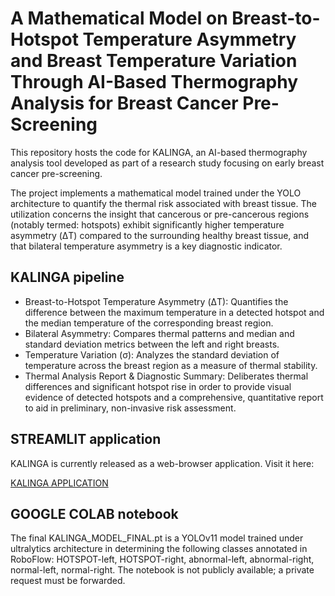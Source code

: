 # **A Mathematical Model on Breast-to-Hotspot Temperature Asymmetry and Breast Temperature Variation Through AI-Based Thermography Analysis for Breast Cancer Pre-Screening**

This repository hosts the code for KALINGA, an AI-based thermography analysis tool developed as part of a research study focusing on early breast cancer pre-screening.

The project implements a mathematical model trained under the YOLO architecture to quantify the thermal risk associated with breast tissue. The utilization concerns the insight that cancerous or pre-cancerous regions (notably termed: hotspots) exhibit significantly higher temperature asymmetry (ΔT) compared to the surrounding healthy breast tissue, and that bilateral temperature asymmetry is a key diagnostic indicator.

## **KALINGA pipeline**
+ Breast-to-Hotspot Temperature Asymmetry (ΔT): Quantifies the difference between the maximum temperature in a detected hotspot and the median temperature of the corresponding breast region.
+ Bilateral Asymmetry: Compares thermal patterns and median and standard deviation metrics between the left and right breasts.
+ Temperature Variation (σ): Analyzes the standard deviation of temperature across the breast region as a measure of thermal stability.
+ Thermal Analysis Report & Diagnostic Summary: Deliberates thermal differences and significant hotspot rise in order to provide visual evidence of detected hotspots and a comprehensive, quantitative report to aid in preliminary, non-invasive risk assessment.

## **STREAMLIT application**
KALINGA is currently released as a web-browser application. Visit it here:

[KALINGA APPLICATION](kalinga.streamlit.app)

## **GOOGLE COLAB notebook**
The final KALINGA_MODEL_FINAL.pt is a YOLOv11 model trained under ultralytics architecture in determining the following classes annotated in RoboFlow: HOTSPOT-left, HOTSPOT-right, abnormal-left, abnormal-right, normal-left, normal-right. The notebook is not publicly available; a private request must be forwarded.





